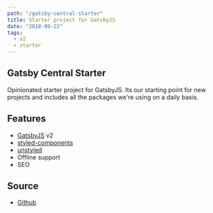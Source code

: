 ```yaml
---
path: "/gatsby-central-starter"
title: Starter project for GatsbyJS 
date: "2018-09-22"
tags:
  - v2
  - starter
---
```


## Gatsby Central Starter 

Opinionated starter project for GatsbyJS. Its our starting point for new projects and includes all the packages we're using on a daily basis.

## Features
* [GatsbyJS](https://www.gatsbyjs.org) v2
* [styled-components](https://www.styled-componentscom)
* [unstyled](https://www.unstyled.io)
* Offline support
* SEO

## Source 
* [Github](https://github.com/GatsbyCentral/gatsby-central-starter)



